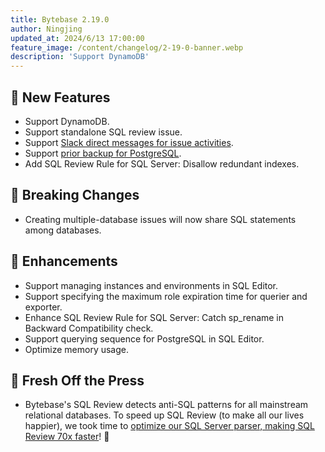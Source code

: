 ```yaml
---
title: Bytebase 2.19.0
author: Ningjing
updated_at: 2024/6/13 17:00:00
feature_image: /content/changelog/2-19-0-banner.webp
description: 'Support DynamoDB'
---
```


## 🚀 New Features

- Support DynamoDB.
- Support standalone SQL review issue.
- Support [Slack direct messages for issue activities](/docs/change-database/webhook/#supported-events).
- Support [prior backup for PostgreSQL](/docs/change-database/rollback-data-changes/).
- Add SQL Review Rule for SQL Server: Disallow redundant indexes.

## 🔔 Breaking Changes

- Creating multiple-database issues will now share SQL statements among databases.

## 🎄 Enhancements

- Support managing instances and environments in SQL Editor.
- Support specifying the maximum role expiration time for querier and exporter.
- Enhance SQL Review Rule for SQL Server: Catch sp_rename in Backward Compatibility check.
- Support querying sequence for PostgreSQL in SQL Editor.
- Optimize memory usage.

## 📰 Fresh Off the Press

- Bytebase's SQL Review detects anti-SQL patterns for all mainstream relational databases. To speed up SQL Review (to make all our lives happier), we took time to [optimize our SQL Server parser, making SQL Review 70x faster](/blog/how-we-improved-sql-parser-speed-70x/)! 🚀

<IncludeBlock url="/docs/get-started/install/install-upgrade"></IncludeBlock>
